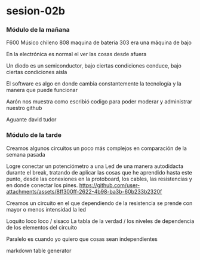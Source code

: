# sesion-02b
### Módulo de la mañana

F600 Músico chileno
808 maquina de batería
303 era una máquina de bajo

En la electrónica es normal el ver las cosas desde afuera

Un diodo es un semiconductor, bajo ciertas condiciones conduce, bajo ciertas condiciones aisla

El software es algo en donde cambia constantemente la tecnología y la manera que puede funcionar

Aarón nos muestra como escribió codigo para poder moderar y administrar nuestro github

Aguante david tudor

### Módulo de la tarde
Creamos algunos circuitos un poco más complejos en comparación de la semana pasada

Logre conectar un potenciómetro a una Led de una manera autodidacta durante el break, tratando de aplicar las cosas que he aprendido hasta este punto, desde las conexiones en la protoboard, los cables, las resistencias y en donde conectar los pines.
https://github.com/user-attachments/assets/8ff300ff-2622-4b98-ba3b-60b233b2320f


Creamos un circuito en el que dependiendo de la resistencia se prende con mayor o menos intensidad la led

Loquito loco loco / sisaco
La tabla de la verdad / los niveles de dependencia de los elementos del circuito

Paralelo es cuando yo quiero que cosas sean independientes

markdown table generator





